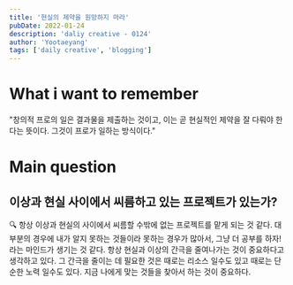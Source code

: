 ```yaml
---
title: '현실의 제약을 원망하지 마라'
pubDate: 2022-01-24
description: 'daliy creative - 0124'
author: 'Yootaeyang'
tags: ['daily creative', 'blogging']
---
```


# What i want to remember

"창의적 프로의 일은 결과물을 제출하는 것이고, 이는 곧 현실적인 제약을 잘 다뤄야 한다는 뜻이다. 그것이 프로가 일하는 방식이다."

# Main question

## 이상과 현실 사이에서 씨름하고 있는 프로젝트가 있는가?

🔍 항상 이상과 현실의 사이에서 씨름할 수밖에 없는 프로젝트를 맡게 되는 것 같다. 대부분의 경우에 내가 알지 못하는 것들이라 못하는 경우가 많아서, 그냥 더 공부를 하자! 라는 마인드가 생기는 것 같다. 항상 현실과 이상의 간극을 줄여나가는 것이 중요하다고 생각하고 있다. 그 간극을 줄이는 데 필요한 것은 때로는 리소스 일수도 있고 때로는 단순한 노력 일수도 있다. 지금 나에게 맞는 것들을 찾아서 하는 것이 중요하다.
